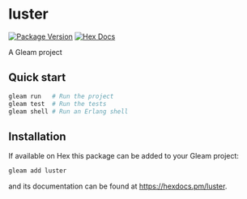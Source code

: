 # luster

[![Package Version](https://img.shields.io/hexpm/v/luster)](https://hex.pm/packages/luster)
[![Hex Docs](https://img.shields.io/badge/hex-docs-ffaff3)](https://hexdocs.pm/luster/)

A Gleam project

## Quick start

```sh
gleam run   # Run the project
gleam test  # Run the tests
gleam shell # Run an Erlang shell
```

## Installation

If available on Hex this package can be added to your Gleam project:

```sh
gleam add luster
```

and its documentation can be found at <https://hexdocs.pm/luster>.
